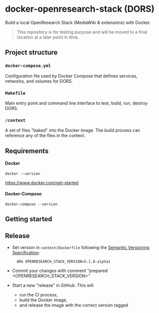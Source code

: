 # docker-openresearch-stack (DORS)

Build a local OpenResearch Stack (MediaWiki &amp; extensions) with Docker.

> This repository is for testing purpose and will be moved to a final location at a later point in time.

## Project structure

### `docker-compose.yml`
Configuration file used by Docker Compose that defines services, networks, and volumes for DORS.

### `Makefile`
Main entry point and command line interface to test, build, run, destroy DORS.

### `/context`
A set of files "baked" into the Docker image. The build process can reference any of the files in the context.

## Requirements

#### Docker
```
docker --version
```
https://www.docker.com/get-started

#### Docker-Compose
```
docker-compose --version
```

## Getting started

## Release
- Set version in `context/Dockerfile` following the [Semantic Versioning Specification](https://semver.org/):

        ARG OPENRESEARCH_STACK_VERSION=5.1.0-alpha1

- Commit your changes with comment "prepared <OPENRESEARCH_STACK_VERSION>"
- Start a new "release" in GitHub. This will
	- run the CI process,
	- build the Docker image,
	- and release the image with the correct version tagged
